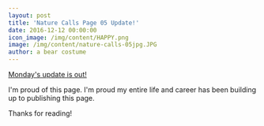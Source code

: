 ```yaml
---
layout: post
title: 'Nature Calls Page 05 Update!'
date: 2016-12-12 00:00:00
icon_image: /img/content/HAPPY.png
image: /img/content/nature-calls-05jpg.JPG
author: a bear costume
---
```



[Monday's update is out!](/comics/nature+calls_05/)

I'm proud of this page. I'm proud my entire life and career has been building up to publishing this page.

Thanks for reading!